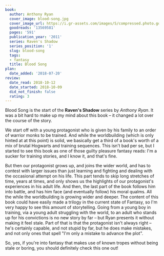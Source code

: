 ```yaml
---
book:
  author: Anthony Ryan
  cover_image: blood-song.jpg
  cover_image_url: https://i.gr-assets.com/images/S/compressed.photo.goodreads.com/books/1421573407l/13569581._SX98_.jpg
  goodreads: '13569581'
  pages: '591'
  publication_year: '2011'
  series: Raven's Shadow
  series_position: '1'
  slug: blood-song
  tags:
  - fantasy
  title: Blood Song
plan:
  date_added: '2018-07-20'
review:
  date_read: 2018-10-12
  date_started: 2018-10-09
  did_not_finish: false
  rating: 3
---
```


Blood Song is the start of the **Raven's Shadow** series by *Anthony Ryan*. It was a bit hard to make up my mind about this book – it changed a lot over the course of the story.

We start off with a young protagonist who is given by his family to an order of warrior monks to be trained. And while the worldbuilding (which is only hinted at at this point) is solid, we basically get a third of a book's worth of a mix of brutal Hogwarts and training sequences. This isn't bad per se, but I started to see this book as one of those guilty pleasure fantasy reads: I'm a sucker for training stories, and I know it, and that's fine.

But then our protagonist grows up, and joins the wider world, and has to contest with larger issues than just learning and fighting and dealing with the occasional attempt on his life. This part tends to skip long stretches of time, years at times, and only shows us the highlights of our protagonist's experiences in his adult life. And then, the last part of the book follows him into battle, and has him face (and eventually follow) his moral qualms. All the while the worldbuilding is growing wider and deeper. The content of this book could have easily made a trilogy in the current state of Fantasy, so I'm very happy to see this amount of storytelling. Going from a young boy in training, via a young adult struggling with the world, to an adult who stands up for his convictions is no new story by far – but Ryan presents it without making it feel stale. Part of that is that the protagonist isn't always right – he's certainly capable, and not stupid by far, but he does make mistakes, and not only ones that spell "I'm only a mistake to advance the plot".

So, yes, if you're into fantasy that makes use of known tropes without being stale or boring, you should definitely check this one out!
